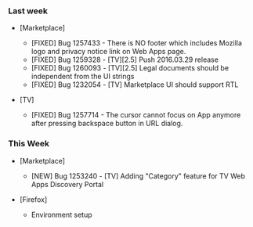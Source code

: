 ### Last week

* [Marketplace]
  - [FIXED] Bug 1257433 - There is NO footer which includes Mozilla logo and privacy notice link on Web Apps page.
  - [FIXED] Bug 1259328 - [TV][2.5] Push 2016.03.29 release
  - [FIXED] Bug 1260093 - [TV][2.5] Legal documents should be independent from the UI strings
  - [FIXED] Bug 1232054 - [TV] Marketplace UI should support RTL

* [TV]
  - [FIXED] Bug 1257714 - The cursor cannot focus on App anymore after pressing backspace button in URL dialog.

### This Week

* [Marketplace]
  - [NEW] Bug 1253240 - [TV] Adding "Category" feature for TV Web Apps Discovery Portal

* [Firefox]
  - Environment setup
